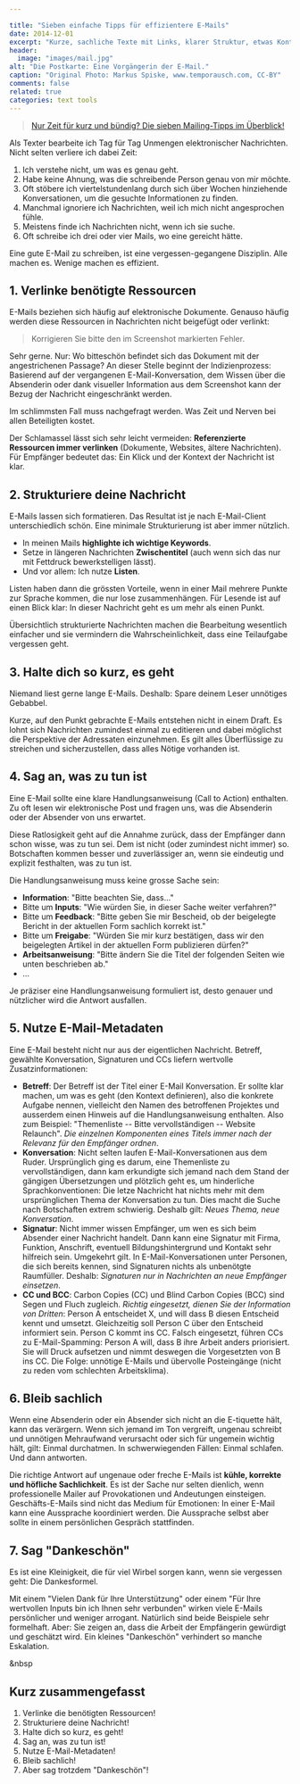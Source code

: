 ```yaml
---

title: "Sieben einfache Tipps für effizientere E-Mails"
date: 2014-12-01
excerpt: "Kurze, sachliche Texte mit Links, klarer Struktur, etwas Kontext, einer Handlungsanweisung und den nötigen Meta-Daten machen Mails um Meilen besser."
header:
  image: "images/mail.jpg"
alt: "Die Postkarte: Eine Vorgängerin der E-Mail."
caption: "Original Photo: Markus Spiske, www.temporausch.com, CC-BY"
comments: false
related: true
categories: text tools
---
```


> [Nur Zeit für kurz und bündig? Die sieben Mailing-Tipps im Überblick!](#short)

Als Texter bearbeite ich Tag für Tag Unmengen elektronischer Nachrichten. Nicht selten verliere ich dabei Zeit:

1. Ich verstehe nicht, um was es genau geht.
2. Habe keine Ahnung, was die schreibende Person genau von mir möchte. 
3. Oft stöbere ich viertelstundenlang durch sich über Wochen hinziehende Konversationen, um die gesuchte Informationen zu finden. 
4. Manchmal ignoriere ich Nachrichten, weil ich mich nicht angesprochen fühle. 
5. Meistens finde ich Nachrichten nicht, wenn ich sie suche.
6. Oft schreibe ich drei oder vier Mails, wo eine gereicht hätte.

Eine gute E-Mail zu schreiben, ist eine vergessen-gegangene Disziplin. Alle machen es. Wenige machen es effizient.

## 1. Verlinke benötigte Ressourcen

E-Mails beziehen sich häufig auf elektronische Dokumente. Genauso häufig werden diese Ressourcen in Nachrichten nicht beigefügt oder verlinkt:

> Korrigieren Sie bitte den im Screenshot markierten Fehler.

Sehr gerne. Nur: Wo bitteschön befindet sich das Dokument mit der angestrichenen Passage? An dieser Stelle beginnt der Indizienprozess: Basierend auf der vergangenen E-Mail-Konversation, dem Wissen über die Absenderin oder dank visueller Information aus dem Screenshot kann der Bezug der Nachricht eingeschränkt werden.

Im schlimmsten Fall muss nachgefragt werden. Was Zeit und Nerven bei allen Beteiligten kostet. 

Der Schlamassel lässt sich sehr leicht vermeiden: **Referenzierte Ressourcen immer verlinken** (Dokumente, Websites, ältere Nachrichten). Für Empfänger bedeutet das: Ein Klick und der Kontext der Nachricht ist klar.

## 2. Strukturiere deine Nachricht

E-Mails lassen sich formatieren. Das Resultat ist je nach E-Mail-Client unterschiedlich schön. Eine minimale Strukturierung ist aber immer nützlich.

- In meinen Mails **highlighte ich wichtige Keywords**. 
- Setze in längeren Nachrichten **Zwischentitel** (auch wenn sich das nur mit Fettdruck bewerkstelligen lässt). 
- Und vor allem: Ich nutze **Listen**.

Listen haben dann die grössten Vorteile, wenn in einer Mail mehrere Punkte zur Sprache kommen, die nur lose zusammenhängen. Für Lesende ist auf einen Blick klar: In dieser Nachricht geht es um mehr als einen Punkt. 

Übersichtlich strukturierte Nachrichten machen die Bearbeitung wesentlich einfacher und sie vermindern die Wahrscheinlichkeit, dass eine Teilaufgabe vergessen geht.

## 3. Halte dich so kurz, es geht

Niemand liest gerne lange E-Mails. Deshalb: Spare deinem Leser unnötiges Gebabbel. 

Kurze, auf den Punkt gebrachte E-Mails entstehen nicht in einem Draft. Es lohnt sich Nachrichten zumindest einmal zu editieren und dabei möglichst die Perspektive der Adressaten einzunehmen. Es gilt alles Überflüssige zu streichen und sicherzustellen, dass alles Nötige vorhanden ist.

## 4. Sag an, was zu tun ist

Eine E-Mail sollte eine klare Handlungsanweisung (Call to Action) enthalten. Zu oft lesen wir elektronische Post und fragen uns, was die Absenderin oder der Absender von uns erwartet.

Diese Ratlosigkeit geht auf die Annahme zurück, dass der Empfänger dann schon wisse, was zu tun sei. Dem ist nicht (oder zumindest nicht immer) so. Botschaften kommen besser und zuverlässiger an, wenn sie eindeutig und explizit festhalten, was zu tun ist. 

Die Handlungsanweisung muss keine grosse Sache sein: 

- **Information**: "Bitte beachten Sie, dass..."
- Bitte um **Inputs**: "Wie würden Sie, in dieser Sache weiter verfahren?"
- Bitte um **Feedback**: "Bitte geben Sie mir Bescheid, ob der beigelegte Bericht in der aktuellen Form sachlich korrekt ist."
- Bitte um **Freigabe**: "Würden Sie mir kurz bestätigen, dass wir den beigelegten Artikel in der aktuellen Form publizieren dürfen?"
- **Arbeitsanweisung**: "Bitte ändern Sie die Titel der folgenden Seiten wie unten beschrieben ab."
- ...

Je präziser eine Handlungsanweisung formuliert ist, desto genauer und nützlicher wird die Antwort ausfallen.


## 5. Nutze E-Mail-Metadaten

Eine E-Mail besteht nicht nur aus der eigentlichen Nachricht. Betreff, gewählte Konversation, Signaturen und CCs liefern wertvolle Zusatzinformationen:

- **Betreff**: Der Betreff ist der Titel einer E-Mail Konversation. Er sollte klar machen, um was es geht (den Kontext definieren), also die konkrete Aufgabe nennen, vielleicht den Namen des betroffenen Projektes und ausserdem einen Hinweis auf die Handlungsanweisung enthalten. Also zum Beispiel: "Themenliste -- Bitte vervollständigen -- Website Relaunch". _Die einzelnen Komponenten eines Titels immer nach der Relevanz für den Empfänger ordnen_.
- **Konversation**: Nicht selten laufen E-Mail-Konversationen aus dem Ruder. Ursprünglich ging es darum, eine Themenliste zu vervollständigen, dann kam erkundigte sich jemand nach dem Stand der gängigen Übersetzungen und plötzlich geht es, um hinderliche Sprachkonventionen: Die letze Nachricht hat nichts mehr mit dem ursprünglichen Thema der Konversation zu tun. Dies macht die Suche nach Botschaften extrem schwierig. Deshalb gilt: _Neues Thema, neue Konversation_.
- **Signatur**: Nicht immer wissen Empfänger, um wen es sich beim Absender einer Nachricht handelt. Dann kann eine Signatur mit Firma, Funktion, Anschrift, eventuell Bildungshintergrund und Kontakt sehr hilfreich sein. Umgekehrt gilt. In E-Mail-Konversationen unter Personen, die sich bereits kennen, sind Signaturen nichts als unbenötgte Raumfüller. Deshalb: _Signaturen nur in Nachrichten an neue Empfänger einsetzen_.
- **CC und BCC**: Carbon Copies (CC) und Blind Carbon Copies (BCC) sind Segen und Fluch zugleich. _Richtig eingesetzt, dienen Sie der Information von Dritten_: Person A entscheidet X, und will dass B diesen Entscheid kennt und umsetzt. Gleichzeitig soll Person C über den Entscheid informiert sein. Person C kommt ins CC.
Falsch eingesetzt, führen CCs zu E-Mail-Spamming: Person A will, dass B ihre Arbeit anders priorisiert. Sie will Druck aufsetzen und nimmt deswegen die Vorgesetzten von B ins CC. Die Folge: unnötige E-Mails und übervolle Posteingänge (nicht zu reden vom schlechten Arbeitsklima).
 

## 6. Bleib sachlich

Wenn eine Absenderin oder ein Absender sich nicht an die E-tiquette hält, kann das verärgern. Wenn sich jemand im Ton vergreift, ungenau schreibt und unnötigen Mehraufwand verursacht oder sich für ungemein wichtig hält, gilt: Einmal durchatmen. In schwerwiegenden Fällen: Einmal schlafen. Und dann antworten.

Die richtige Antwort auf ungenaue oder freche E-Mails ist **kühle, korrekte und höfliche Sachlichkeit**. Es ist der Sache nur selten dienlich, wenn professionelle Mailer auf Provokationen und Andeutungen einsteigen. Geschäfts-E-Mails sind nicht das Medium für Emotionen: In einer E-Mail kann eine Aussprache koordiniert werden. Die Aussprache selbst aber sollte in einem persönlichen Gespräch stattfinden.

## 7. Sag "Dankeschön"
Es ist eine Kleinigkeit, die für viel Wirbel sorgen kann, wenn sie vergessen geht: Die Dankesformel. 

Mit einem "Vielen Dank für Ihre Unterstützung" oder einem "Für Ihre wertvollen Inputs bin ich Ihnen sehr verbunden" wirken viele E-Mails persönlicher und weniger arrogant. Natürlich sind beide Beispiele sehr formelhaft. Aber: Sie zeigen an, dass die Arbeit der Empfängerin gewürdigt und geschätzt wird. Ein kleines "Dankeschön" verhindert so manche Eskalation.

<a name="short" class="anchor">&nbsp</a>
<h2>Kurz zusammengefasst</h2>

1. Verlinke die benötigten Ressourcen!
2. Strukturiere deine Nachricht!
3. Halte dich so kurz, es geht!
4. Sag an, was zu tun ist!
5. Nutze E-Mail-Metadaten!
6. Bleib sachlich!
7. Aber sag trotzdem "Dankeschön"!








